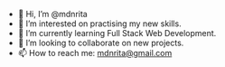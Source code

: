 - 👋 Hi, I’m @mdnrita
- 👀 I’m interested on practising my new skills. 
- 🌱 I’m currently learning Full Stack Web Development.
- 💞️ I’m looking to collaborate on new projects.
- 📫 How to reach me: mdnrita@gmail.com

<!---
mdnrita/mdnrita is a ✨ special ✨ repository because its `README.md` (this file) appears on your GitHub profile.
You can click the Preview link to take a look at your changes.
--->
